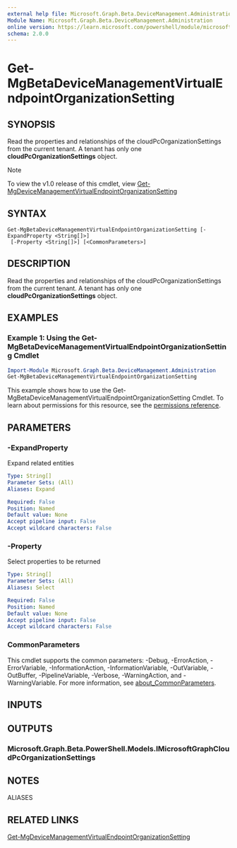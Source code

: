 ```yaml
---
external help file: Microsoft.Graph.Beta.DeviceManagement.Administration-help.xml
Module Name: Microsoft.Graph.Beta.DeviceManagement.Administration
online version: https://learn.microsoft.com/powershell/module/microsoft.graph.beta.devicemanagement.administration/get-mgbetadevicemanagementvirtualendpointorganizationsetting
schema: 2.0.0
---
```


# Get-MgBetaDeviceManagementVirtualEndpointOrganizationSetting

## SYNOPSIS
Read the properties and relationships of the cloudPcOrganizationSettings from the current tenant.
A tenant has only one **cloudPcOrganizationSettings** object.

> [!NOTE]
> To view the v1.0 release of this cmdlet, view [Get-MgDeviceManagementVirtualEndpointOrganizationSetting](/powershell/module/Microsoft.Graph.DeviceManagement.Administration/Get-MgDeviceManagementVirtualEndpointOrganizationSetting?view=graph-powershell-v1.0)

## SYNTAX

```
Get-MgBetaDeviceManagementVirtualEndpointOrganizationSetting [-ExpandProperty <String[]>]
 [-Property <String[]>] [<CommonParameters>]
```

## DESCRIPTION
Read the properties and relationships of the cloudPcOrganizationSettings from the current tenant.
A tenant has only one **cloudPcOrganizationSettings** object.

## EXAMPLES
### Example 1: Using the Get-MgBetaDeviceManagementVirtualEndpointOrganizationSetting Cmdlet
```powershell
Import-Module Microsoft.Graph.Beta.DeviceManagement.Administration
Get-MgBetaDeviceManagementVirtualEndpointOrganizationSetting
```
This example shows how to use the Get-MgBetaDeviceManagementVirtualEndpointOrganizationSetting Cmdlet.
To learn about permissions for this resource, see the [permissions reference](/graph/permissions-reference).

## PARAMETERS

### -ExpandProperty
Expand related entities

```yaml
Type: String[]
Parameter Sets: (All)
Aliases: Expand

Required: False
Position: Named
Default value: None
Accept pipeline input: False
Accept wildcard characters: False
```

### -Property
Select properties to be returned

```yaml
Type: String[]
Parameter Sets: (All)
Aliases: Select

Required: False
Position: Named
Default value: None
Accept pipeline input: False
Accept wildcard characters: False
```

### CommonParameters
This cmdlet supports the common parameters: -Debug, -ErrorAction, -ErrorVariable, -InformationAction, -InformationVariable, -OutVariable, -OutBuffer, -PipelineVariable, -Verbose, -WarningAction, and -WarningVariable. For more information, see [about_CommonParameters](http://go.microsoft.com/fwlink/?LinkID=113216).

## INPUTS

## OUTPUTS

### Microsoft.Graph.Beta.PowerShell.Models.IMicrosoftGraphCloudPcOrganizationSettings
## NOTES

ALIASES

## RELATED LINKS
[Get-MgDeviceManagementVirtualEndpointOrganizationSetting](/powershell/module/Microsoft.Graph.DeviceManagement.Administration/Get-MgDeviceManagementVirtualEndpointOrganizationSetting?view=graph-powershell-v1.0)

